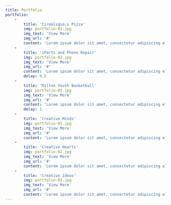 ```yaml
---
title: Portfolio
portfolio:
    -
        title: 'Ciro&lsquo;s Pizza'
        img: portfolio-01.jpg
        img_text: 'View More'
        img_url: '#'
        content: 'Lorem ipsum dolor sit amet, consectetur adipiscing elit. Nunc ultricies nulla non metus pulvinar imperdiet. Praesent non adipiscing libero.'
    -
        title: 'iParts and Phone Repair'
        img: portfolio-02.jpg
        img_text: 'View More'
        img_url: '#'
        content: 'Lorem ipsum dolor sit amet, consectetur adipiscing elit. Nunc ultricies nulla non metus pulvinar imperdiet. Praesent non adipiscing libero.'
        delay: 0.5
    -
        title: 'Milton Youth Basketball'
        img: portfolio-03.jpg
        img_text: 'View More'
        img_url: '#'
        content: 'Lorem ipsum dolor sit amet, consectetur adipiscing elit. Nunc ultricies nulla non metus pulvinar imperdiet. Praesent non adipiscing libero.'
        delay: 1
    -
        title: 'Creative Minds'
        img: portfolio-01.jpg
        img_text: 'View More'
        img_url: '#'
        content: 'Lorem ipsum dolor sit amet, consectetur adipiscing elit. Nunc ultricies nulla non metus pulvinar imperdiet. Praesent non adipiscing libero.'
    -
        title: 'Creative Hearts'
        img: portfolio-02.jpg
        img_text: 'View More'
        img_url: '#'
        content: 'Lorem ipsum dolor sit amet, consectetur adipiscing elit. Nunc ultricies nulla non metus pulvinar imperdiet. Praesent non adipiscing libero.'
    -
        title: 'Creative Ideas'
        img: portfolio-03.jpg
        img_text: 'View More'
        img_url: '#'
        content: 'Lorem ipsum dolor sit amet, consectetur adipiscing elit. Nunc ultricies nulla non metus pulvinar imperdiet. Praesent non adipiscing libero.'
---
```


